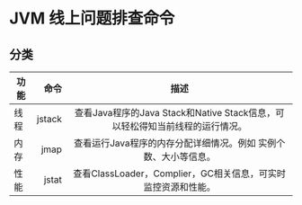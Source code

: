 # JVM 线上问题排查命令

## 分类   
| 功能             | 命令             | 描述                                                                |
| --------------- | ---------------:|:-------------------------------------------------------------------:|
| 线程             | jstack          | 查看Java程序的Java Stack和Native Stack信息，可以轻松得知当前线程的运行情况。|
| 内存             | jmap            | 查看运行Java程序的内存分配详细情况。例如 实例个数、大小等信息。               |
| 性能             | jstat           | 查看ClassLoader，Complier，GC相关信息，可实时监控资源和性能。             |